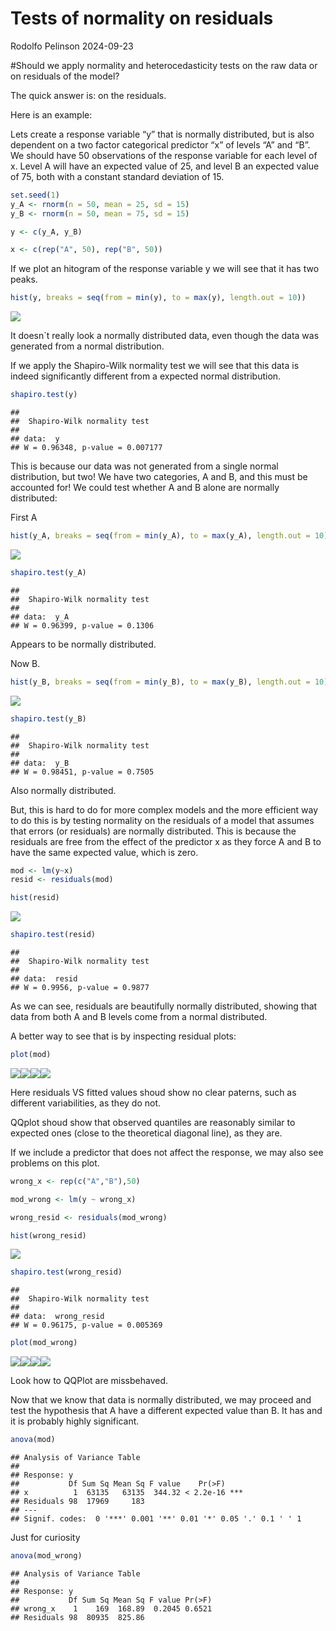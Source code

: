 Tests of normality on residuals
================
Rodolfo Pelinson
2024-09-23

\#Should we apply normality and heterocedasticity tests on the raw data
or on residuals of the model?

The quick answer is: on the residuals.

Here is an example:

Lets create a response variable “y” that is normally distributed, but is
also dependent on a two factor categorical predictor “x” of levels “A”
and “B”. We should have 50 observations of the response variable for
each level of x. Level A will have an expected value of 25, and level B
an expected value of 75, both with a constant standard deviation of 15.

``` r
set.seed(1)
y_A <- rnorm(n = 50, mean = 25, sd = 15)
y_B <- rnorm(n = 50, mean = 75, sd = 15)

y <- c(y_A, y_B)

x <- c(rep("A", 50), rep("B", 50))
```

If we plot an hitogram of the response variable y we will see that it
has two peaks.

``` r
hist(y, breaks = seq(from = min(y), to = max(y), length.out = 10))
```

![](Test_normality_residuals_files/figure-gfm/unnamed-chunk-1-1.png)<!-- -->

It doesn\`t really look a normally distributed data, even though the
data was generated from a normal distribution.

If we apply the Shapiro-Wilk normality test we will see that this data
is indeed significantly different from a expected normal distribution.

``` r
shapiro.test(y)
```

    ## 
    ##  Shapiro-Wilk normality test
    ## 
    ## data:  y
    ## W = 0.96348, p-value = 0.007177

This is because our data was not generated from a single normal
distribution, but two! We have two categories, A and B, and this must be
accounted for! We could test whether A and B alone are normally
distributed:

First A

``` r
hist(y_A, breaks = seq(from = min(y_A), to = max(y_A), length.out = 10))
```

![](Test_normality_residuals_files/figure-gfm/unnamed-chunk-3-1.png)<!-- -->

``` r
shapiro.test(y_A)
```

    ## 
    ##  Shapiro-Wilk normality test
    ## 
    ## data:  y_A
    ## W = 0.96399, p-value = 0.1306

Appears to be normally distributed.

Now B.

``` r
hist(y_B, breaks = seq(from = min(y_B), to = max(y_B), length.out = 10))
```

![](Test_normality_residuals_files/figure-gfm/unnamed-chunk-4-1.png)<!-- -->

``` r
shapiro.test(y_B)
```

    ## 
    ##  Shapiro-Wilk normality test
    ## 
    ## data:  y_B
    ## W = 0.98451, p-value = 0.7505

Also normally distributed.

But, this is hard to do for more complex models and the more efficient
way to do this is by testing normality on the residuals of a model that
assumes that errors (or residuals) are normally distributed. This is
because the residuals are free from the effect of the predictor x as
they force A and B to have the same expected value, which is zero.

``` r
mod <- lm(y~x)
resid <- residuals(mod)

hist(resid)
```

![](Test_normality_residuals_files/figure-gfm/unnamed-chunk-5-1.png)<!-- -->

``` r
shapiro.test(resid)
```

    ## 
    ##  Shapiro-Wilk normality test
    ## 
    ## data:  resid
    ## W = 0.9956, p-value = 0.9877

As we can see, residuals are beautifully normally distributed, showing
that data from both A and B levels come from a normal distributed.

A better way to see that is by inspecting residual plots:

``` r
plot(mod)
```

![](Test_normality_residuals_files/figure-gfm/unnamed-chunk-6-1.png)<!-- -->![](Test_normality_residuals_files/figure-gfm/unnamed-chunk-6-2.png)<!-- -->![](Test_normality_residuals_files/figure-gfm/unnamed-chunk-6-3.png)<!-- -->![](Test_normality_residuals_files/figure-gfm/unnamed-chunk-6-4.png)<!-- -->

Here residuals VS fitted values shoud show no clear paterns, such as
different variabilities, as they do not.

QQplot shoud show that observed quantiles are reasonably similar to
expected ones (close to the theoretical diagonal line), as they are.

If we include a predictor that does not affect the response, we may also
see problems on this plot.

``` r
wrong_x <- rep(c("A","B"),50)

mod_wrong <- lm(y ~ wrong_x)

wrong_resid <- residuals(mod_wrong)

hist(wrong_resid)
```

![](Test_normality_residuals_files/figure-gfm/unnamed-chunk-7-1.png)<!-- -->

``` r
shapiro.test(wrong_resid)
```

    ## 
    ##  Shapiro-Wilk normality test
    ## 
    ## data:  wrong_resid
    ## W = 0.96175, p-value = 0.005369

``` r
plot(mod_wrong)
```

![](Test_normality_residuals_files/figure-gfm/unnamed-chunk-7-2.png)<!-- -->![](Test_normality_residuals_files/figure-gfm/unnamed-chunk-7-3.png)<!-- -->![](Test_normality_residuals_files/figure-gfm/unnamed-chunk-7-4.png)<!-- -->![](Test_normality_residuals_files/figure-gfm/unnamed-chunk-7-5.png)<!-- -->

Look how to QQPlot are missbehaved.

Now that we know that data is normally distributed, we may proceed and
test the hypothesis that A have a different expected value than B. It
has and it is probably highly significant.

``` r
anova(mod)
```

    ## Analysis of Variance Table
    ## 
    ## Response: y
    ##           Df Sum Sq Mean Sq F value    Pr(>F)    
    ## x          1  63135   63135  344.32 < 2.2e-16 ***
    ## Residuals 98  17969     183                      
    ## ---
    ## Signif. codes:  0 '***' 0.001 '**' 0.01 '*' 0.05 '.' 0.1 ' ' 1

Just for curiosity

``` r
anova(mod_wrong)
```

    ## Analysis of Variance Table
    ## 
    ## Response: y
    ##           Df Sum Sq Mean Sq F value Pr(>F)
    ## wrong_x    1    169  168.89  0.2045 0.6521
    ## Residuals 98  80935  825.86
